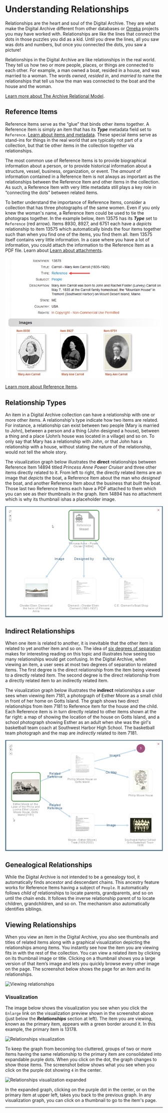 # Understanding Relationships

Relationships are the heart and soul of the Digital Archive. They are what make the
Digital Archive different from other databases or [Omeka](https://omeka.org/classic) projects
you may have worked with. Relationships are like the lines that connect the dots in those
puzzles you did as a kid. Until you drew the lines, all you saw was dots and numbers,
but once you connected the dots, you saw a picture!

Relationships in the Digital Archive are like relationships in the real world. They tell us how
two or more people, places, or things are connected to each other. For example, a man owned
a boat, resided in a house, and was married to a woman. The words *owned*, *resided in*, and
*married to* name the relationships that tell us how the man was connected to the boat
and the house and the woman.

[Learn more about The Archive Relational Model](/archivist/archive-relational-model).

## Reference Items

Reference Items serve as the “glue” that binds other items together. A Reference Item is simply an
item that has its **_Type_** metadata field set to `Reference`. [Learn about items and metadata](/).
These special items serve as stand-ins for things in the real world that are typically not part of
a collection, but that tie other items in the collection together via relationships.

The most common use of Reference Items is to provide biographical information about a person, or to
provide historical information about a structure, vessel, business, organization, or event. The *amount*
of information contained in a Reference Item is not always as important as the relationships between
the Reference Item and other items in the collection. As such, a Reference Item
with very little metadata still plays a key role in “connecting the dots” between related items.

To better understand the importance of Reference Items, consider a collection that has three photographs
of the same women. Even if you only knew the woman's name, a Reference Item could be used to tie the
photograps together. In the example below, item 13575 has its **_Type_** set to `Reference` (red arrow).
Items 8930, 8927, and 6751 each have a *depicts* relationship to item 13575 which automatically binds
the four items together such than when you find one of the items, you find them all. Item 13575
itself contains very little information. In a case where you have a lot of information, you could
attach the information to the Reference Item as a PDF file. Learn about [Learn about attachments](/).

![Three photographs of the same woment](understanding-relationships-3.jpg)

[Learn more about Reference Items](/archivist/archive-relational-model/#reference-items).

## Relationship Types

An item in a Digital Archive collection can have a relationship with one or more other items.
A relationship's type indicate how two items are related. For instance, a relationship can exist
between two people (Mary is married to John), between a person and a thing (John designed a house),
between a thing and a place (John’s house was located in a village) and so on. To only say that
Mary has a relationship with John, or that John has a relationship with a house, without stating
the nature of the relationship, would not tell the whole story.

The visualization graph below illustrates the **direct** relationships between Reference
Item 14894 titled *Princess Anne Power Cruiser* and three other items directly related to it.
From left to right, the directly related items are an image that *depicts* the boat, a
Reference Item about the man who *designed* the boat, and another Reference Item about the
business that *built* the boat. Those last two Reference Items each have a PDF attached to them
which you can see as their thumbnails in the graph. Item 14894 has no attachment which is
why its thumbnail ishas a placeholder image.

![Visualization showing direct relationships](understanding-relationships-2.jpg)

## Indirect Relationships

When one item is related to another, it is inevitable that the other item is related to yet another
item and so on. The idea of [six degrees of separation](https://en.wikipedia.org/wiki/Six_degrees_of_separation)
makes for interesting reading on this topic and illustrates how seeing too many relationships
would get confusing. In the Digital Archive, when viewing an item, a user sees at most two degrees
of separation to related items. The first degree is the direct relationship from the item being viewed to
a directly related item. The second degree is the direct relationship from a directly related item to
an indirectly related item.

The visualization graph below illustrates the **indirect** relationships a user sees when viewing item 7181,
a photograph of Esther Moore as a small child in front of her home on Gotts Island. The graph shows two
direct relationships from item 7181 to Reference item for the house and the child. Each Reference item
is in turn directly related to other items shown at the far right: a map of showing the location of the
house on Gotts Island, and a school photograph showing Esther as an adult when she was the girl's
basketball team coach at Southwest Harbor High School. The basketball team photograph and the map
are *indirectly* related to item 7181.

![Visualization showing indirect relationships](understanding-relationships-1.jpg)

## Genealogical Relationships

While the Digital Archive is not intended to be a genealogy tool, it automatically finds ancestor
and descendant chains. This ancestry feature works for Reference Items
having a subject of `People`. It automatically follows *child of* relationships to
locate parents, grandparents, and so on until the chain ends. It follows the inverse relationship
parent of to locate children, grandchildren, and so on. The mechanism also automatically identifies siblings.

## Viewing Relationships

When you view an item in the Digital Archive, you also see thumbnails and titles of related items along with a graphical visualization depicting the relationships among items. You instantly see how the item you are viewing fits in with the rest of the collection. You can view a related item by clicking on its thumbnail image or title. Clicking on a thumbnail shows you a large version of that item’s image and lets you quickly browse every other image on the page. The screenshot below shows the page for an item and its relationships.

![Viewing relationships](understanding-relationships-4.jpg)

### Visualization

The image below shows the visualization you see when you click the `Enlarge` link on the visualization
preview shown in the screenshot above (just below the **_Relationships_** section at left). The item
you are viewing, known as the primary item, appears with a green border around it. In this example, the
primary item is 13178.

![Relationships visualization](understanding-relationships-5.jpg)

To keep the graph from becoming too cluttered, groups of two or more items having the same relationship to the primary item are consolidated into expandable purple dots. When you click on the dot, the graph changes to show those items. The screenshot below shows what you see when you click on the purple dot showing `4` in the center.
 
![Relationships visualization expanded](understanding-relationships-6.jpg)

In the expanded graph, clicking on the purple dot in the center, or on the primary item
at upper left, takes you back to the previous graph. In any visualization graph, you can
click on a thumbnail to go to the item's page.

---